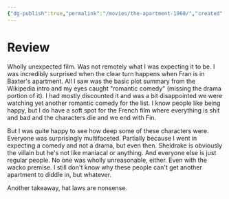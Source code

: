 ```yaml
---
{"dg-publish":true,"permalink":"/movies/the-apartment-1960/","created":"2023-12-16","updated":"2024-02-26"}
---
```



# Review

Wholly unexpected film. Was not remotely what I was expecting it to be. I was incredibly surprised when the clear turn happens when Fran is in Baxter's apartment. All I saw was the basic plot summary from the Wikipedia intro and my eyes caught "romantic comedy" (missing the drama portion of it). I had mostly discounted it and was a bit disappointed we were watching yet another romantic comedy for the list. I know people like being happy, but I do have a soft spot for the French film where everything is shit and bad and the characters die and we end with Fin.

But I was quite happy to see how deep some of these characters were. Everyone was surprisingly multifaceted. Partially because I went in expecting a comedy and not a drama, but even then. Sheldrake is obviously the villain but he's not like maniacal or anything. And everyone else is just regular people. No one was wholly unreasonable, either. Even with the wacko premise. I still don't know why these people can't get another apartment to diddle in, but whatever.

Another takeaway, hat laws are nonsense.
